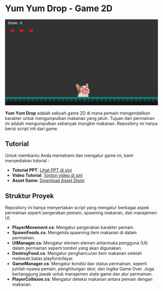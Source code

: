 # Yum Yum Drop - Game 2D

![Gameplay Yum Yum Drop](https://github.com/Fernandotambun/2D_Game_Yum_Yum_Drop/blob/main/Gameplay.png)

**Yum Yum Drop** adalah sebuah game 2D di mana pemain mengendalikan karakter untuk mengumpulkan makanan yang jatuh. Tujuan dari permainan ini adalah mengumpulkan sebanyak mungkin makanan. Repository ini hanya berisi script inti dari game.

## Tutorial

Untuk membantu Anda memahami dan mengatur game ini, kami menyediakan tutorial :

- **Tutorial PPT**: [Lihat PPT di sini](https://link-untuk-ppt.com)
- **Video Tutorial**: [Tonton video di sini](https://link-untuk-video.com)
- **Asset Game**: [Download Asset Disini](https://drive.google.com/drive/folders/1KQPp9dXY8qe5EE9yg8xPkabac0QcxHWh)

## Struktur Proyek

Repository ini hanya menyertakan script yang mengatur berbagai aspek permainan seperti pergerakan pemain, spawning makanan, dan manajemen UI.

- **PlayerMovement.cs**: Mengatur pergerakan karakter pemain.
- **SpawnFoods.cs**: Mengelola spawning item makanan di dalam permainan.
- **UiManager.cs**: Mengatur elemen-elemen antarmuka pengguna (UI) dalam permainan seperti tombol yang akan digunakan.
- **DestroyFood.cs**: Mengatur penghancuran item makanan setelah melewati batas playform/layar.
- **GameManager.cs**: Mengatur kondisi dan status permainan, seperti jumlah nyawa pemain, penghitungan skor, dan logika Game Over. Juga bertanggung jawab untuk manajemen state game dan alur permainan.
- **PlayerCollision.cs**: Mengatur deteksi makanan antara pemain dengan makanan.

